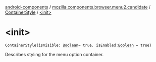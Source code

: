 [android-components](../../index.md) / [mozilla.components.browser.menu2.candidate](../index.md) / [ContainerStyle](index.md) / [&lt;init&gt;](./-init-.md)

# &lt;init&gt;

`ContainerStyle(isVisible: `[`Boolean`](https://kotlinlang.org/api/latest/jvm/stdlib/kotlin/-boolean/index.html)` = true, isEnabled: `[`Boolean`](https://kotlinlang.org/api/latest/jvm/stdlib/kotlin/-boolean/index.html)` = true)`

Describes styling for the menu option container.

